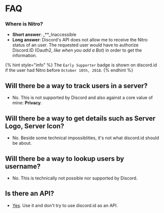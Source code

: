 # FAQ

### Where is Nitro?

* **Short answer**: _\*\*_Inaccessible
* **Long answer**: Discord's API does not allow me to receive the Nitro status of an user. The requested user would have to authorize Discord.ID \(Oauth2, _like when you add a Bot_\) in order to get the information.

{% hint style="info" %}
The `Early Supporter` badge is shown on discord.id if the user had Nitro before `October 10th, 2018`.
{% endhint %}

## Will there be a way to track users in a server?

* No. This is not supported by Discord and also against a core value of mine: **Privacy**. 

## Will there be a way to get details such as Server Logo, Server Icon?

* No. Beside some technical impossiblities, it's not what discord.id should be about.

## Will there be a way to lookup users by username?

* No. This is technically not possible nor supported by Discord.

## Is there an API?

* [Yes](https://discord.com/developers/docs/resources/user#get-user). Use it and don't try to use discord.id as an API.

